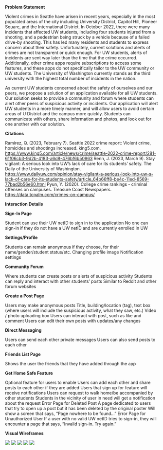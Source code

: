 **Problem Statement**

Violent crimes in Seattle have arisen in recent years, especially in the most populated areas of the city including University District, Capitol Hill, Pioneer Square, and the International District. In October 2022, there were many incidents that affected UW students, including four students injured from a shooting, and a pedestrian being struck by a vehicle because of a failed drive-by shooting. This has led many residents and students to express concern about their safety. Unfortunately, current solutions and alerts of crimes are not transparent or quick enough. For UW students, alerts of incidents are sent way later than the time that the crime occurred. Additionally, other crime apps require subscriptions to access some features, and these apps do not specifically tailor to the UW community or UW students. The University of Washington currently stands as the third university with the highest total number of incidents in the nation.

As current UW students concerned about the safety of ourselves and our peers, we propose a solution of an application available for all UW students. Our solution seeks to provide a community and forum where students can alert other peers of suspicious activity or incidents. Our application will alert UW students in a more timely manner, and will allow users to avoid certain areas of U District and the campus more quickly. Students can communicate with others, share information and photos, and look out for one another with our solution. 

**Citations**

Ramirez, Q. (2023, February 7). Seattle 2022 crime report: Violent crime, homicides and shootings increased. king5.com. https://www.king5.com/article/news/crime/seattle-2022-crime-report/281-61f06cb3-9d2b-4183-a6d8-476bf6b50963 
Renn, J. (2023, March 9). Stay vigilant: A serious look into UW’s lack of care for its students’ safety. The Daily of the University of Washington. https://www.dailyuw.com/opinion/stay-vigilant-a-serious-look-into-uw-s-lack-of-care-for-its-students-safety/article_64b66ff8-be4c-11ed-8569-77bad2b56e60.html 
Pyun, Y. (2020). College crime rankings - criminal offenses on campuses. Treasure Coast Newspapers. https://data.tcpalm.com/crimes-on-campus/ 

**Interaction Details**


**Sign-In Page**

Student can use their UW netID to sign in to the application
No one can sign-in if they do not have a UW netID and are currently enrolled in UW

**Settings/Profile**

Students can remain anonymous if they choose, for their name/gender/student status/etc.
Changing profile image
Notification settings

**Community Forum**

Where students can create posts or alerts of suspicious activity
Students can reply and interact with other students’ posts
Similar to Reddit and other forum websites

**Create a Post Page**

Users may make anonymous posts
Title, building/location (tag), text box (where users will include the suspicious activity, what they saw, etc.)
Video / photo uploading box
Users can interact with post, such as like and comment
Users can edit their own posts with updates/any changes

**Direct Messaging**

Users can send each other private messages
Users can also send posts to each other 

**Friends List Page**

Shows the user the friends that they have added through the app 

**Get Home Safe Feature**

Optional feature for users to enable
Users can add each other and share posts to each other if they are added
Users that sign up for feature will receive notifications
Users can request to walk home/be accompanied by other students
Students in the vicinity of user in need will get a notification about the request
Error Page for Deleted Post
A page dedicated to users that try to open up a post but it has been deleted by the original poster
Will show a screen that says, “Page nowhere to be found…”
Error Page for Unauthorized User
If a user with no valid UW netID tries to sign-in, they will encounter a page that says, “Invalid sign-in. Try again.” 

**Visual Wireframes**



<img src="https://i.imgur.com/jlOW5cx.png">

<img src="https://i.imgur.com/rPEPGux.png">

<img src="https://i.imgur.com/4tRhGyS.png">

<img src="https://i.imgur.com/lSVCo3A.png">

<img src="https://i.imgur.com/tlImlhA.png"> 
